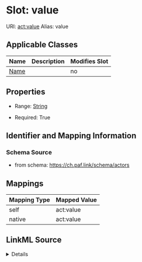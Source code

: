 

# Slot: value 



URI: [act:value](https://ch.paf.link/schema/actors/value)
Alias: value

<!-- no inheritance hierarchy -->





## Applicable Classes

| Name | Description | Modifies Slot |
| --- | --- | --- |
| [Name](Name.md) |  |  no  |






## Properties

* Range: [String](String.md)

* Required: True




## Identifier and Mapping Information






### Schema Source


* from schema: https://ch.paf.link/schema/actors




## Mappings

| Mapping Type | Mapped Value |
| ---  | ---  |
| self | act:value |
| native | act:value |




## LinkML Source

<details>
```yaml
name: value
from_schema: https://ch.paf.link/schema/actors
rank: 1000
alias: value
owner: Name
domain_of:
- Name
range: string
required: true

```
</details>
